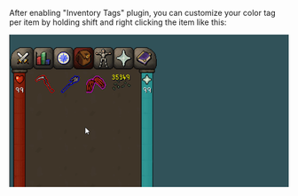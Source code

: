 After enabling "Inventory Tags" plugin, you can customize your color tag per item by holding shift and right clicking the item like this:

![invtags](img/inventory-tags/tag_items.gif)
